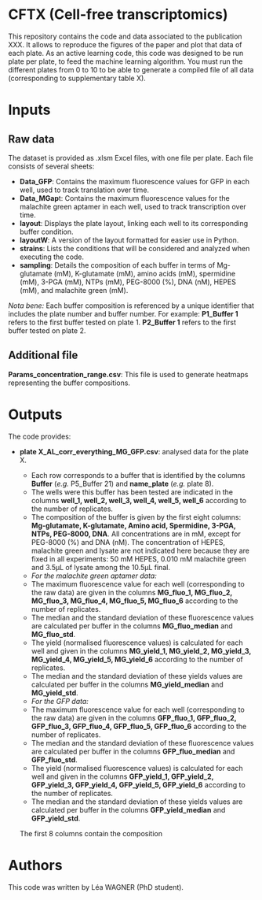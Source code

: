 # CFTX (Cell-free transcriptomics)
This repository contains the code and data associated to the publication XXX.
It allows to reproduce the figures of the paper and plot that data of each plate. 
As an active learning code, this code was designed to be run plate per plate, to feed the machine learning algorithm. You must run the different plates from 0 to 10 to be able to generate a compiled file of all data (corresponding to supplementary table X).

# Inputs
## Raw data
The dataset is provided as .xlsm Excel files, with one file per plate. Each file consists of several sheets:
- **Data_GFP**: Contains the maximum fluorescence values for GFP in each well, used to track translation over time.
- **Data_MGap**t: Contains the maximum fluorescence values for the malachite green aptamer in each well, used to track transcription over time.
- **layout**: Displays the plate layout, linking each well to its corresponding buffer condition.
- **layoutW**: A version of the layout formatted for easier use in Python.
- **strains**: Lists the conditions that will be considered and analyzed when executing the code.
- **sampling**: Details the composition of each buffer in terms of Mg-glutamate (mM), K-glutamate (mM), amino acids (mM), spermidine (mM), 3-PGA (mM), NTPs (mM), PEG-8000 (%), DNA (nM), HEPES (mM), and malachite green (mM).

*Nota bene:* Each buffer composition is referenced by a unique identifier that includes the plate number and buffer number. 
For example:
**P1_Buffer 1** refers to the first buffer tested on plate 1.
**P2_Buffer 1** refers to the first buffer tested on plate 2.

## Additional file
**Params_concentration_range.csv**: This file is used to generate heatmaps representing the buffer compositions.

# Outputs
The code provides:
- **plate X_AL_corr_everything_MG_GFP.csv**: analysed data for the plate X.
  - Each row corresponds to a buffer that is identified by the columns **Buffer** (*e.g.* P5_Buffer 21) and **name_plate** (*e.g.* plate 8).
  - The wells were this buffer has been tested are indicated in the columns **well_1,	well_2,	well_3,	well_4,	well_5,	well_6** according to the number of replicates.
  - The composition of the buffer is given by the first eight columns: **Mg-glutamate,	K-glutamate,	Amino acid,	Spermidine,	3-PGA,	NTPs,	PEG-8000,	DNA**. All concentrations are in mM, except for PEG-8000 (%) and DNA (nM). The concentration of HEPES, malachite green and lysate are not indicated here because they are fixed in all experiments: 50 mM HEPES, 0.010 mM malachite green and 3.5µL of lysate among the 10.5µL final.
  - _For the malachite green aptamer data:_
  - The maximum fluorescence value for each well (corresponding to the raw data) are given in the columns **MG_fluo_1,	MG_fluo_2,	MG_fluo_3,	MG_fluo_4,	MG_fluo_5,	MG_fluo_6** according to the number of replicates.
  - The median and the standard deviation of these fluorescence values are calculated per buffer in the columns **MG_fluo_median** and	**MG_fluo_std**.
  - The yield (normalised fluorescence values) is calculated for each well and given in the columns **MG_yield_1,	MG_yield_2,	MG_yield_3,	MG_yield_4,	MG_yield_5,	MG_yield_6** according to the number of replicates.
  - The median and the standard deviation of these yields values are calculated per buffer in the columns **MG_yield_median** and	**MG_yield_std**.
  - _For the GFP data:_
  - The maximum fluorescence value for each well (corresponding to the raw data) are given in the columns **GFP_fluo_1,	GFP_fluo_2,	GFP_fluo_3,	GFP_fluo_4,	GFP_fluo_5,	GFP_fluo_6** according to the number of replicates.
  - The median and the standard deviation of these fluorescence values are calculated per buffer in the columns **GFP_fluo_median** and	**GFP_fluo_std**.
  - The yield (normalised fluorescence values) is calculated for each well and given in the columns **GFP_yield_1,	GFP_yield_2,	GFP_yield_3,	GFP_yield_4,	GFP_yield_5,	GFP_yield_6** according to the number of replicates.
  - The median and the standard deviation of these yields values are calculated per buffer in the columns **GFP_yield_median** and	**GFP_yield_std**.





  The first 8 columns contain the composition

# Authors
This code was written by Léa WAGNER (PhD student). 
